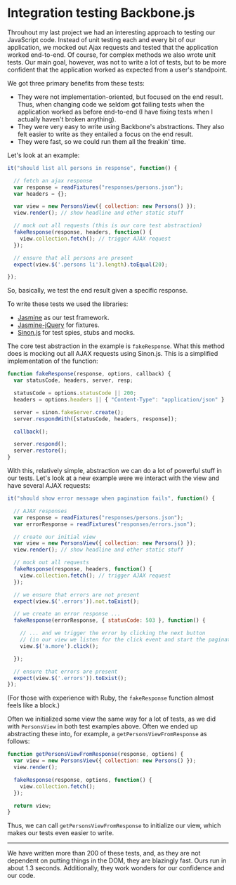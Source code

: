 Integration testing Backbone.js
===============================

Throuhout my last project we had an interesting approach to testing our
JavaScript code. Instead of unit testing each and every bit of our
application, we mocked out Ajax requests and tested that the application
worked end-to-end. Of course, for complex methods we also wrote unit
tests. Our main goal, however, was not to write a lot of tests, but to
be more confident that the application worked as expected from a user's
standpoint.

We got three primary benefits from these tests:

* They were not implementation-oriented, but focused on the end result.
  Thus, when changing code we seldom got failing tests when the
  application worked as before end-to-end (I have fixing tests when I
  actually haven't broken anything).
* They were very easy to write using Backbone's abstractions. They
  also felt easier to write as they entailed a focus on the end result.
* They were fast, so we could run them all the freakin' time.

Let's look at an example:

```javascript
it("should list all persons in response", function() {

  // fetch an ajax response
  var response = readFixtures("responses/persons.json");
  var headers = {};

  var view = new PersonsView({ collection: new Persons() });
  view.render(); // show headline and other static stuff

  // mock out all requests (this is our core test abstraction)
  fakeResponse(response, headers, function() {
    view.collection.fetch(); // trigger AJAX request
  });

  // ensure that all persons are present
  expect(view.$('.persons li').length).toEqual(20);

});
```

So, basically, we test the end result given a specific response.

To write these tests we used the libraries:

* [Jasmine](http://pivotal.github.com/jasmine/) as our test framework.
* [Jasmine-jQuery](https://github.com/velesin/jasmine-jquery) for
  fixtures.
* [Sinon.js](http://sinonjs.org/) for test spies, stubs and mocks.

The core test abstraction in the example is `fakeResponse`. What this
method does is mocking out all AJAX requests using Sinon.js. This is a
simplified implementation of the function:

```javascript
function fakeResponse(response, options, callback) {
  var statusCode, headers, server, resp;

  statusCode = options.statusCode || 200;
  headers = options.headers || { "Content-Type": "application/json" }

  server = sinon.fakeServer.create();
  server.respondWith([statusCode, headers, response]);

  callback();

  server.respond();
  server.restore();
}
```

With this, relatively simple, abstraction we can do a lot of powerful
stuff in our tests. Let's look at a new example were we interact with
the view and have several AJAX requests:

```javascript
it("should show error message when pagination fails", function() {

  // AJAX responses
  var response = readFixtures("responses/persons.json");
  var errorResponse = readFixtures("responses/errors.json");

  // create our initial view
  var view = new PersonsView({ collection: new Persons() });
  view.render(); // show headline and other static stuff

  // mock out all requests
  fakeResponse(response, headers, function() {
    view.collection.fetch(); // trigger AJAX request
  });

  // we ensure that errors are not present
  expect(view.$('.errors')).not.toExist();

  // we create an error response ...
  fakeResponse(errorResponse, { statusCode: 503 }, function() {

    // ... and we trigger the error by clicking the next button
    // (in our view we listen for the click event and start the pagination)
    view.$('a.more').click();

  });

  // ensure that errors are present
  expect(view.$('.errors')).toExist();
});
```

(For those with experience with Ruby, the `fakeResponse` function almost
feels like a block.)

Often we initialized some view the same way for a lot of tests, as we
did with `PersonsView` in both test examples above. Often we ended up
abstracting these into, for example, a `getPersonsViewFromResponse` as
follows:

```javascript
function getPersonsViewFromResponse(response, options) {
  var view = new PersonsView({ collection: new Persons() });
  view.render();

  fakeResponse(response, options, function() {
    view.collection.fetch();
  });

  return view;
}
```

Thus, we can call `getPersonsViewFromResponse` to initialize our view,
which makes our tests even easier to write.

---

We have written more than 200 of these tests, and, as they are not
dependent on putting things in the DOM, they are blazingly fast. Ours
run in about 1.3 seconds. Additionally, they work wonders for our
confidence and our code.
